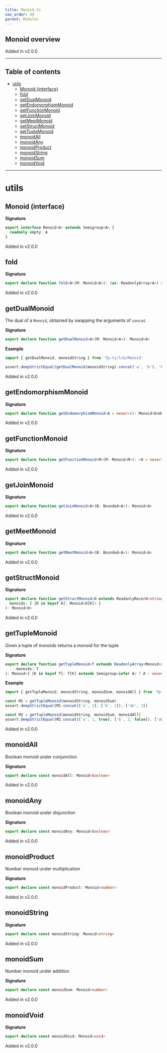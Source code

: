 ```yaml
---
title: Monoid.ts
nav_order: 49
parent: Modules
---
```


## Monoid overview

Added in v2.0.0

---

<h2 class="text-delta">Table of contents</h2>

- [utils](#utils)
  - [Monoid (interface)](#monoid-interface)
  - [fold](#fold)
  - [getDualMonoid](#getdualmonoid)
  - [getEndomorphismMonoid](#getendomorphismmonoid)
  - [getFunctionMonoid](#getfunctionmonoid)
  - [getJoinMonoid](#getjoinmonoid)
  - [getMeetMonoid](#getmeetmonoid)
  - [getStructMonoid](#getstructmonoid)
  - [getTupleMonoid](#gettuplemonoid)
  - [monoidAll](#monoidall)
  - [monoidAny](#monoidany)
  - [monoidProduct](#monoidproduct)
  - [monoidString](#monoidstring)
  - [monoidSum](#monoidsum)
  - [monoidVoid](#monoidvoid)

---

# utils

## Monoid (interface)

**Signature**

```ts
export interface Monoid<A> extends Semigroup<A> {
  readonly empty: A
}
```

Added in v2.0.0

## fold

**Signature**

```ts
export declare function fold<A>(M: Monoid<A>): (as: ReadonlyArray<A>) => A
```

Added in v2.0.0

## getDualMonoid

The dual of a `Monoid`, obtained by swapping the arguments of `concat`.

**Signature**

```ts
export declare function getDualMonoid<A>(M: Monoid<A>): Monoid<A>
```

**Example**

```ts
import { getDualMonoid, monoidString } from 'fp-ts/lib/Monoid'

assert.deepStrictEqual(getDualMonoid(monoidString).concat('a', 'b'), 'ba')
```

Added in v2.0.0

## getEndomorphismMonoid

**Signature**

```ts
export declare function getEndomorphismMonoid<A = never>(): Monoid<Endomorphism<A>>
```

Added in v2.0.0

## getFunctionMonoid

**Signature**

```ts
export declare function getFunctionMonoid<M>(M: Monoid<M>): <A = never>() => Monoid<(a: A) => M>
```

Added in v2.0.0

## getJoinMonoid

**Signature**

```ts
export declare function getJoinMonoid<A>(B: Bounded<A>): Monoid<A>
```

Added in v2.0.0

## getMeetMonoid

**Signature**

```ts
export declare function getMeetMonoid<A>(B: Bounded<A>): Monoid<A>
```

Added in v2.0.0

## getStructMonoid

**Signature**

```ts
export declare function getStructMonoid<O extends ReadonlyRecord<string, any>>(
  monoids: { [K in keyof O]: Monoid<O[K]> }
): Monoid<O>
```

Added in v2.0.0

## getTupleMonoid

Given a tuple of monoids returns a monoid for the tuple

**Signature**

```ts
export declare function getTupleMonoid<T extends ReadonlyArray<Monoid<any>>>(
  ...monoids: T
): Monoid<{ [K in keyof T]: T[K] extends Semigroup<infer A> ? A : never }>
```

**Example**

```ts
import { getTupleMonoid, monoidString, monoidSum, monoidAll } from 'fp-ts/lib/Monoid'

const M1 = getTupleMonoid(monoidString, monoidSum)
assert.deepStrictEqual(M1.concat(['a', 1], ['b', 2]), ['ab', 3])

const M2 = getTupleMonoid(monoidString, monoidSum, monoidAll)
assert.deepStrictEqual(M2.concat(['a', 1, true], ['b', 2, false]), ['ab', 3, false])
```

Added in v2.0.0

## monoidAll

Boolean monoid under conjunction

**Signature**

```ts
export declare const monoidAll: Monoid<boolean>
```

Added in v2.0.0

## monoidAny

Boolean monoid under disjunction

**Signature**

```ts
export declare const monoidAny: Monoid<boolean>
```

Added in v2.0.0

## monoidProduct

Number monoid under multiplication

**Signature**

```ts
export declare const monoidProduct: Monoid<number>
```

Added in v2.0.0

## monoidString

**Signature**

```ts
export declare const monoidString: Monoid<string>
```

Added in v2.0.0

## monoidSum

Number monoid under addition

**Signature**

```ts
export declare const monoidSum: Monoid<number>
```

Added in v2.0.0

## monoidVoid

**Signature**

```ts
export declare const monoidVoid: Monoid<void>
```

Added in v2.0.0
